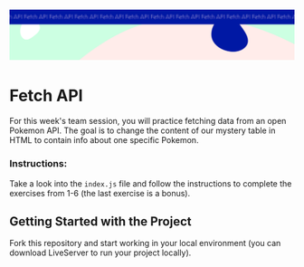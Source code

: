 <h1 align="center">
  <a href="">
    <img src="src/assets/week4.svg" alt="Boiler Plate">
  </a>
</h1>

# Fetch API

For this week's team session, you will practice fetching data from an open Pokemon API.
The goal is to change the content of our mystery table in HTML to contain info about one specific Pokemon.


### Instructions:

Take a look into the `index.js` file and follow the instructions to complete the exercises from 1-6 (the last exercise is a bonus).

## Getting Started with the Project

Fork this repository and start working in your local environment (you can download LiveServer to run your project locally).
